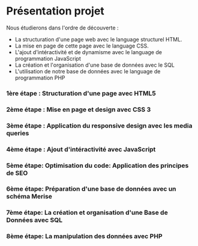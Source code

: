 # Présentation projet 
Nous étudierons dans l'ordre de découverte :
* La structuration d'une page web avec le language structurel HTML.
* La mise en page de cette page avec le language CSS.
* L'ajout d'intéractivité et de dynamisme avec le language de programmation JavaScript
* La création et l'organisation  d'une base de données avec le SQL
* L'utilisation de notre base de données avec le language de programmation PHP

### 1ère étape : Structuration d'une page avec HTML5

### 2ème étape : Mise en page et design avec CSS 3

### 3ème étape : Application du responsive design avec les media queries

### 4ème étape : Ajout d'intéractivité avec JavaScript

### 5ème étape: Optimisation du code: Application des principes de SEO

### 6ème étape: Préparation d'une base de données avec un schéma Merise

### 7ème étape: La création et organisation d'une Base de Données avec SQL

### 8ème étape: La manipulation des données avec PHP
